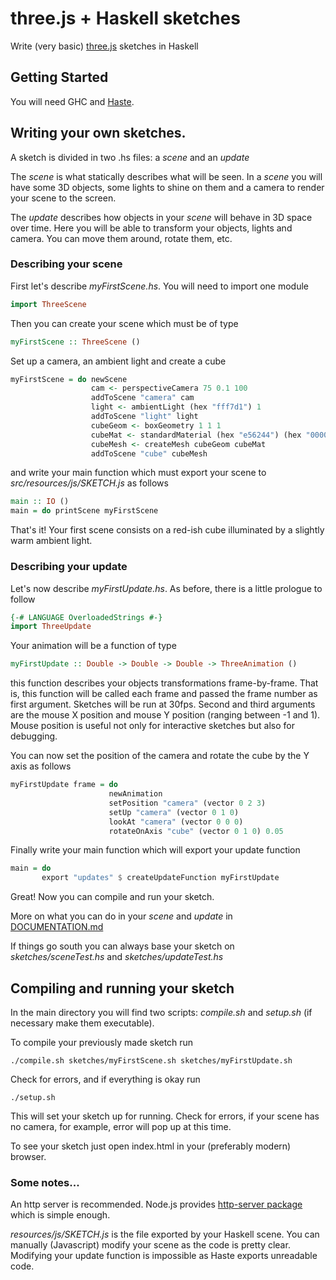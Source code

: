 # three.js + Haskell sketches

Write (very basic) [three.js](https://threejs.org/) sketches in Haskell

## Getting Started

You will need GHC and [Haste](https://haste-lang.org/).

## Writing your own sketches.

A sketch is divided in two .hs files: a *scene* and an *update*

The *scene* is what statically describes what will be seen. In a *scene* you will have some 3D objects, some lights to shine on them and a camera to render your scene to the screen.

The *update* describes how objects in your *scene* will behave in 3D space over time. Here you will be able to transform your objects, lights and camera. You can move them around, rotate them, etc.

### Describing your scene

First let's describe *myFirstScene.hs*. You will need to import one module

```haskell
import ThreeScene
```

Then you can create your scene which must be of type

```haskell
myFirstScene :: ThreeScene ()
```

Set up a camera, an ambient light and create a cube

```haskell
myFirstScene = do newScene
                  cam <- perspectiveCamera 75 0.1 100
                  addToScene "camera" cam
                  light <- ambientLight (hex "fff7d1") 1
                  addToScene "light" light
                  cubeGeom <- boxGeometry 1 1 1
                  cubeMat <- standardMaterial (hex "e56244") (hex "000000") 1 0.4
                  cubeMesh <- createMesh cubeGeom cubeMat
                  addToScene "cube" cubeMesh
```

and write your main function which must export your scene to *src/resources/js/SKETCH.js* as follows

```haskell
main :: IO ()
main = do printScene myFirstScene
```

That's it! Your first scene consists on a red-ish cube illuminated by a slightly warm ambient light.

### Describing your update

Let's now describe *myFirstUpdate.hs*. As before, there is a little prologue to follow

```haskell
{-# LANGUAGE OverloadedStrings #-}
import ThreeUpdate
```

Your animation will be a function of type

```haskell
myFirstUpdate :: Double -> Double -> Double -> ThreeAnimation ()
```

this function describes your objects transformations frame-by-frame. That is, this function will be called each frame and passed the frame number as first argument. Sketches will be run at 30fps. Second and third arguments are the mouse X position and mouse Y position (ranging between -1 and 1). Mouse position is useful not only for interactive sketches but also for debugging.

You can now set the position of the camera and rotate the cube by the Y axis as follows

```haskell
myFirstUpdate frame = do
                      newAnimation
                      setPosition "camera" (vector 0 2 3)
                      setUp "camera" (vector 0 1 0)
                      lookAt "camera" (vector 0 0 0)
                      rotateOnAxis "cube" (vector 0 1 0) 0.05
```

Finally write your main function which will export your update function

```haskell
main = do
       export "updates" $ createUpdateFunction myFirstUpdate
```

Great! Now you can compile and run your sketch.

More on what you can do in your *scene* and *update* in [DOCUMENTATION.md](https://github.com/ivoelbert/threesketches/blob/master/DOCUMENTATION.md)

If things go south you can always base your sketch on *sketches/sceneTest.hs* and *sketches/updateTest.hs*

## Compiling and running your sketch

In the main directory you will find two scripts: *compile.sh* and *setup.sh* (if necessary make them executable).

To compile your previously made sketch run

```
./compile.sh sketches/myFirstScene.sh sketches/myFirstUpdate.sh
```

Check for errors, and if everything is okay run

```
./setup.sh
```

This will set your sketch up for running. Check for errors, if your scene has no camera, for example, error will pop up at this time.

To see your sketch just open index.html in your (preferably modern) browser.

### Some notes...

An http server is recommended. Node.js provides [http-server package](https://www.npmjs.com/package/http-server) which is simple enough.

*resources/js/SKETCH.js* is the file exported by your Haskell scene. You can manually (Javascript) modify your scene as the code is pretty clear. Modifying your update function is impossible as Haste exports unreadable code.
